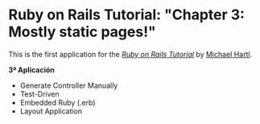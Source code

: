 # Ruby on Rails Tutorial: "Chapter 3: Mostly static pages!"

This is the first application for the
[*Ruby on Rails Tutorial*](http://www.railstutorial.org/)
by [Michael Hartl](http://www.michaelhartl.com/).

**3ª Aplicación**

* Generate Controller Manually
* Test-Driven
* Embedded Ruby (.erb)
* Layout Application